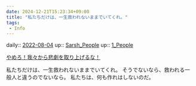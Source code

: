 ```yaml
---
date: 2024-12-21T15:23:34+09:00
title: "私たちだけは、一生救われないままでいてくれ。"
tags:
 - Info
---
```


daily:: [2022-08-04](Daily_Note/2022-08-04.md)
up:: [Sarsh_People](../Bar/Novel/Nacaria/Sarsh_People.md)
up:: [1_People](../Bar/Novel/Nacaria/1_People.md)

[やめろ！我々から悲劇を取り上げるな！](やめろ！我々から悲劇を取り上げるな！.md)

私たちだけは、一生救われないままでいてくれ。
そうでないなら、救われる一般人と違うのでないなら。
私たちは、何も作れはしないのだ。